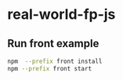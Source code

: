 # real-world-fp-js

## Run front example

```bash
npm  --prefix front install
npm --prefix front start
```
